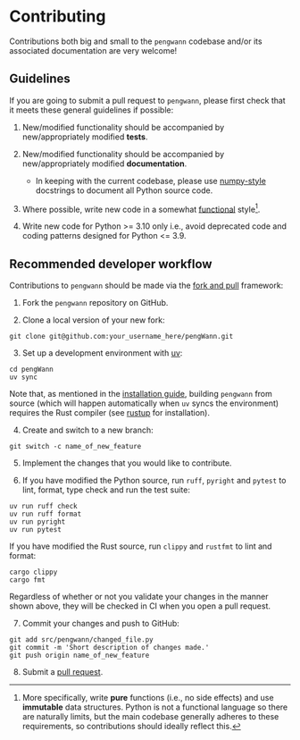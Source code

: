 # Contributing

Contributions both big and small to the `pengwann` codebase and/or its associated documentation are very welcome!

## Guidelines

If you are going to submit a pull request to `pengwann`, please first check that it meets these general guidelines if possible:

1. New/modified functionality should be accompanied by new/appropriately modified **tests**.

2. New/modified functionality should be accompanied by new/appropriately modified **documentation**.
    - In keeping with the current codebase, please use [numpy-style](https://numpydoc.readthedocs.io/en/latest/format.html) docstrings to document all Python source code.

3. Where possible, write new code in a somewhat [functional](https://en.wikipedia.org/wiki/Functional_programming) style[^1].

4. Write new code for Python >= 3.10 only i.e., avoid deprecated code and coding patterns designed for Python <= 3.9.

[^1]: More specifically, write **pure** functions (i.e., no side effects) and use **immutable** data structures. Python is not a functional language so there are naturally limits, but the main codebase generally adheres to these requirements, so contributions should ideally reflect this.

## Recommended developer workflow

Contributions to `pengwann` should be made via the [fork and pull](https://docs.github.com/en/pull-requests/collaborating-with-pull-requests/proposing-changes-to-your-work-with-pull-requests/creating-a-pull-request-from-a-fork) framework:

1. Fork the `pengwann` repository on GitHub.

2. Clone a local version of your new fork:

```shell
git clone git@github.com:your_username_here/pengWann.git
```

3. Set up a development environment with [uv](https://docs.astral.sh/uv/):

```shell
cd pengWann
uv sync
```

Note that, as mentioned in the [installation guide](./installation), building `pengwann` from source (which will happen automatically when `uv` syncs the environment) requires the Rust compiler (see [rustup](https://rustup.rs/) for installation).

4. Create and switch to a new branch:

```shell
git switch -c name_of_new_feature
```

5. Implement the changes that you would like to contribute.

6. If you have modified the Python source, run `ruff`, `pyright` and `pytest` to lint, format, type check and run the test suite:

```shell
uv run ruff check
uv run ruff format
uv run pyright
uv run pytest
```

If you have modified the Rust source, run `clippy` and `rustfmt` to lint and format:

```shell
cargo clippy
cargo fmt
```

Regardless of whether or not you validate your changes in the manner shown above, they will be checked in CI when you open a pull request.

7. Commit your changes and push to GitHub:

```shell
git add src/pengwann/changed_file.py
git commit -m 'Short description of changes made.'
git push origin name_of_new_feature
```

8. Submit a [pull request](https://github.com/PatrickJTaylor/pengWann/pulls).
